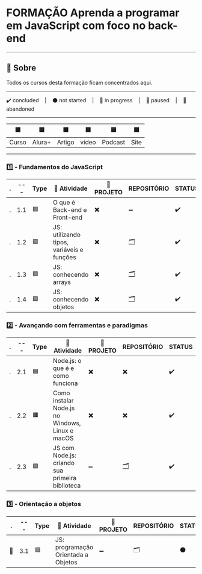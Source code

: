 # FORMAÇÃO Aprenda a programar em JavaScript com foco no back-end

---

## 📌 Sobre
  Todos os cursos desta formação ficam concentrados aqui.

---

<p>
  ✔️ concluded &nbsp;&nbsp;&nbsp;|&nbsp;&nbsp;&nbsp;
  ⚫ not started &nbsp;&nbsp;&nbsp;|&nbsp;&nbsp;&nbsp;
  🔵 in progress &nbsp;&nbsp;&nbsp;|&nbsp;&nbsp;&nbsp;
  🔶 paused &nbsp;&nbsp;&nbsp;|&nbsp;&nbsp;&nbsp;
  🔴 abandoned 
</p>

---
| 🟪 | 🟦 | 🟫 | 🟥 | 🟨 | 🟩 |
| --- | --- | --- | --- | --- | --- |
| Curso | Alura+ | Artigo | video | Podcast | Site |

---

### 1️⃣ - Fundamentos do JavaScript
| . | --- | Type | 📘 Atividade | 🔗 PROJETO | REPOSITÓRIO | STATUS |
| --- | --- | --- | --- | --- | --- | --- |
| . | 1.1 | 🟦 | O que é Back-end e Front-end | ✖️ | ➖ | ✔️ |
| . | 1.2 | 🟪 | JS: utilizando tipos, variáveis e funções | ✖️ | [🗂️](./JS_utilizando_tipos_variaveis_funcoes/) | ✔️ |
| . | 1.3 | 🟪 | JS: conhecendo arrays | ✖️ | [🗂️](./JS_conhecendo_arrays/) | ✔️ |
| . | 1.4 | 🟪 | JS: conhecendo objetos | ✖️ | [🗂️](./JS_conhecendo_objetos/) | ✔️ |



### 2️⃣ - Avançando com ferramentas e paradigmas

| . | --- | Type | 📘 Atividade | 🔗 PROJETO | REPOSITÓRIO | STATUS |
| --- | --- | --- | --- | --- | --- | --- |
| . | 2.1 | 🟦 | Node.js: o que é e como funciona | ✖️ | ✖️ | ✔️ |
| . | 2.2 | 🟫 | Como instalar Node.js no Windows, Linux e macOS | ✖️ | ✖️ | ✔️ |
| . | 2.3 | 🟪 | JS com Node.js: criando sua primeira biblioteca | ➖ | [🗂️](../Cursos_Avulsos//JS_com_Node_Primeira_Biblioteca/) | ✔️ |


### 3️⃣ - Orientação a objetos

| . | --- | Type | 📘 Atividade | 🔗 PROJETO | REPOSITÓRIO | STATUS |
| --- | --- | --- | --- | --- | --- | --- |
| 🚩 | 3.1 | 🟪 | JS: programação Orientada a Objetos | ➖ | 🗂️ | ⚫ |

